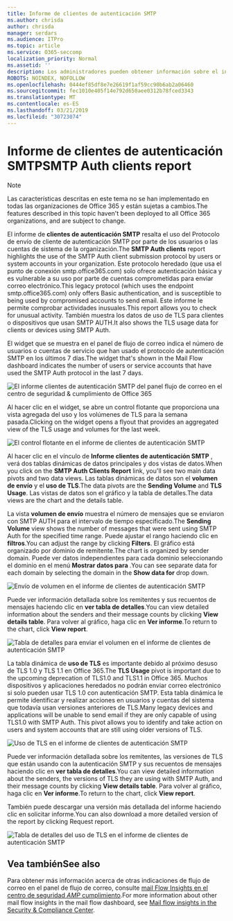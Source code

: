 ```yaml
---
title: Informe de clientes de autenticación SMTP
ms.author: chrisda
author: chrisda
manager: serdars
ms.audience: ITPro
ms.topic: article
ms.service: O365-seccomp
localization_priority: Normal
ms.assetid: ''
description: Los administradores pueden obtener información sobre el informe de clientes de autenticación SMTP en el panel de flujo de correo en el centro de seguridad & cumplimiento de Office 365.
ROBOTS: NOINDEX, NOFOLLOW
ms.openlocfilehash: 0444ef85df8e7e26619f1af59cc90b6ab2a06460
ms.sourcegitcommit: fec1010e405f14e792d650aee0312b78fced3343
ms.translationtype: MT
ms.contentlocale: es-ES
ms.lasthandoff: 03/21/2019
ms.locfileid: "30723074"
---
```

# <a name="smtp-auth-clients-report"></a><span data-ttu-id="07797-103">Informe de clientes de autenticación SMTP</span><span class="sxs-lookup"><span data-stu-id="07797-103">SMTP Auth clients report</span></span>

> [!NOTE]
> <span data-ttu-id="07797-104">Las características descritas en este tema no se han implementado en todas las organizaciones de Office 365 y están sujetas a cambios.</span><span class="sxs-lookup"><span data-stu-id="07797-104">The features described in this topic haven't been deployed to all Office 365 organizations, and are subject to change.</span></span>

<span data-ttu-id="07797-105">El informe de **clientes de autenticación SMTP** resalta el uso del Protocolo de envío de cliente de autenticación SMTP por parte de los usuarios o las cuentas de sistema de la organización.</span><span class="sxs-lookup"><span data-stu-id="07797-105">The **SMTP Auth clients** report highlights the use of the SMTP Auth client submission protocol by users or system accounts in your organization.</span></span> <span data-ttu-id="07797-106">Este protocolo heredado (que usa el punto de conexión smtp.office365.com) solo ofrece autenticación básica y es vulnerable a su uso por parte de cuentas comprometidas para enviar correo electrónico.</span><span class="sxs-lookup"><span data-stu-id="07797-106">This legacy protocol (which uses the endpoint smtp.office365.com) only offers Basic authentication, and is susceptible to being used by compromised accounts to send email.</span></span>  <span data-ttu-id="07797-107">Este informe le permite comprobar actividades inusuales.</span><span class="sxs-lookup"><span data-stu-id="07797-107">This report allows you to check for unusual activity.</span></span> <span data-ttu-id="07797-108">También muestra los datos de uso de TLS para clientes o dispositivos que usan SMTP AUTH.</span><span class="sxs-lookup"><span data-stu-id="07797-108">It also shows the TLS usage data for clients or devices using SMTP Auth.</span></span>

<span data-ttu-id="07797-109">El widget que se muestra en el panel de flujo de correo indica el número de usuarios o cuentas de servicio que han usado el protocolo de autenticación SMTP en los últimos 7 días.</span><span class="sxs-lookup"><span data-stu-id="07797-109">The widget that's shown in the Mail Flow dashboard indicates the number of users or service accounts that have used the SMTP Auth protocol in the last 7 days.</span></span>

![El informe clientes de autenticación SMTP del panel flujo de correo en el centro de seguridad & cumplimiento de Office 365](media/smtp-auth-clients-report-selected.png)

<span data-ttu-id="07797-111">Al hacer clic en el widget, se abre un control flotante que proporciona una vista agregada del uso y los volúmenes de TLS para la semana pasada.</span><span class="sxs-lookup"><span data-stu-id="07797-111">Clicking on the widget opens a flyout that provides an aggregated view of the TLS usage and volumes for the last week.</span></span>

![El control flotante en el informe de clientes de autenticación SMTP](media/smtp-auth-clients-flyout.png)

<span data-ttu-id="07797-113">Al hacer clic en el vínculo de **Informe clientes de autenticación SMTP** , verá dos tablas dinámicas de datos principales y dos vistas de datos.</span><span class="sxs-lookup"><span data-stu-id="07797-113">When you click on the **SMTP Auth Clients Report** link, you'll see two main data pivots and two data views.</span></span> <span data-ttu-id="07797-114">Las tablas dinámicas de datos son el **volumen de envío** y el **uso de TLS**.</span><span class="sxs-lookup"><span data-stu-id="07797-114">The data pivots are the **Sending Volume** and **TLS Usage**.</span></span> <span data-ttu-id="07797-115">Las vistas de datos son el gráfico y la tabla de detalles.</span><span class="sxs-lookup"><span data-stu-id="07797-115">The data views are the chart and the details table.</span></span>

<span data-ttu-id="07797-116">La vista **volumen de envío** muestra el número de mensajes que se enviaron con SMTP AUTH para el intervalo de tiempo especificado.</span><span class="sxs-lookup"><span data-stu-id="07797-116">The **Sending Volume** view shows the number of messages that were sent using SMTP Auth for the specified time range.</span></span> <span data-ttu-id="07797-117">Puede ajustar el rango haciendo clic en **filtros**.</span><span class="sxs-lookup"><span data-stu-id="07797-117">You can adjust the range by clicking **Filters**.</span></span> <span data-ttu-id="07797-118">El gráfico está organizado por dominio de remitente.</span><span class="sxs-lookup"><span data-stu-id="07797-118">The chart is organized by sender domain.</span></span> <span data-ttu-id="07797-119">Puede ver datos independientes para cada dominio seleccionando el dominio en el menú **Mostrar datos para** .</span><span class="sxs-lookup"><span data-stu-id="07797-119">You can see separate data for each domain by selecting the domain in the **Show data for** drop down.</span></span>

![Envío de volumen en el informe de clientes de autenticación SMTP](media/smtp-auth-clients-report-sending-volume.png)

<span data-ttu-id="07797-121">Puede ver información detallada sobre los remitentes y sus recuentos de mensajes haciendo clic en **ver tabla de detalles**.</span><span class="sxs-lookup"><span data-stu-id="07797-121">You can view detailed information about the senders and their message counts by clicking **View details table**.</span></span> <span data-ttu-id="07797-122">Para volver al gráfico, haga clic en **Ver informe**.</span><span class="sxs-lookup"><span data-stu-id="07797-122">To return to the chart, click **View report**.</span></span>

![Tabla de detalles para enviar el volumen en el informe de clientes de autenticación SMTP](media/smtp-auth-clients-report-details-sending-volume.png)

<span data-ttu-id="07797-124">La tabla dinámica de **uso de TLS** es importante debido al próximo desuso de TLS 1.0 y TLS 1.1 en Office 365.</span><span class="sxs-lookup"><span data-stu-id="07797-124">The **TLS Usage** pivot is important due to the upcoming deprecation of TLS1.0 and TLS1.1 in Office 365.</span></span> <span data-ttu-id="07797-125">Muchos dispositivos y aplicaciones heredados no podrán enviar correo electrónico si solo pueden usar TLS 1.0 con autenticación SMTP. Esta tabla dinámica le permite identificar y realizar acciones en usuarios y cuentas del sistema que todavía usan versiones anteriores de TLS.</span><span class="sxs-lookup"><span data-stu-id="07797-125">Many legacy devices and applications will be unable to send email if they are only capable of using TLS1.0 with SMTP Auth. This pivot allows you to identify and take action on users and system accounts that are still using older versions of TLS.</span></span>

![Uso de TLS en el informe de clientes de autenticación SMTP](media/smtp-auth-clients-report-tls-usage.png)

<span data-ttu-id="07797-127">Puede ver información detallada sobre los remitentes, las versiones de TLS que están usando con la autenticación SMTP y sus recuentos de mensajes haciendo clic en **ver tabla de detalles**.</span><span class="sxs-lookup"><span data-stu-id="07797-127">You can view detailed information about the senders, the versions of TLS they are using with SMTP Auth, and their message counts by clicking **View details table**.</span></span> <span data-ttu-id="07797-128">Para volver al gráfico, haga clic en **Ver informe**.</span><span class="sxs-lookup"><span data-stu-id="07797-128">To return to the chart, click **View report**.</span></span>

<span data-ttu-id="07797-129">También puede descargar una versión más detallada del informe haciendo clic en solicitar informe.</span><span class="sxs-lookup"><span data-stu-id="07797-129">You can also download a more detailed version of the report by clicking Request report.</span></span>

![Tabla de detalles del uso de TLS en el informe de clientes de autenticación SMTP](media/smtp-auth-clients-report-details-tls-usage.png)

## <a name="see-also"></a><span data-ttu-id="07797-131">Vea también</span><span class="sxs-lookup"><span data-stu-id="07797-131">See also</span></span>

<span data-ttu-id="07797-132">Para obtener más información acerca de otras indicaciones de flujo de correo en el panel de flujo de correo, consulte [mail Flow Insights en el centro de seguridad _AMP_ cumplimiento](mail-flow-insights-v2.md).</span><span class="sxs-lookup"><span data-stu-id="07797-132">For more information about other mail flow insights in the mail flow dashboard, see [Mail flow insights in the Security & Compliance Center](mail-flow-insights-v2.md).</span></span>
